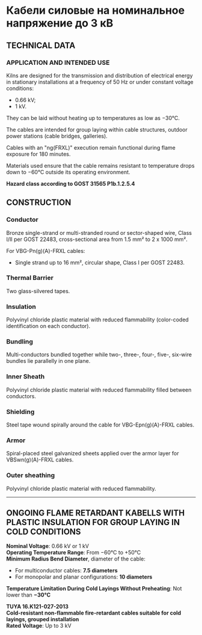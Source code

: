 # Кабели силовые на номинальное напряжение до 3 кВ

## TECHNICAL DATA

### APPLICATION AND INTENDED USE  
Kilns are designed for the transmission and distribution of electrical energy in stationary installations at a frequency of 50 Hz or under constant voltage conditions: 
- 0.66 kV; 
- 1 kV.

They can be laid without heating up to temperatures as low as −30°C.

The cables are intended for group laying within cable structures, outdoor power stations (cable bridges, galleries).

Cables with an "ng(FRXL)" execution remain functional during flame exposure for 180 minutes.

Materials used ensure that the cable remains resistant to temperature drops down to −60°C outside its operating environment.

**Hazard class according to GOST 31565 P1b.1.2.5.4**

## CONSTRUCTION  

### Conductor  
Bronze single-strand or multi-stranded round or sector-shaped wire, Class I/II per GOST 22483, cross-sectional area from 1.5 mm² to 2 x 1000 mm². 

For VBG-Pn(g)(A)-FRXL cables:
- Single strand up to 16 mm², circular shape, Class I per GOST 22483.

### Thermal Barrier  
Two glass-silvered tapes.

### Insulation  
Polyvinyl chloride plastic material with reduced flammability (color-coded identification on each conductor).  

### Bundling  
Multi-conductors bundled together while two-, three-, four-, five-, six-wire bundles lie parallelly in one plane.

### Inner Sheath  
Polyvinyl chloride plastic material with reduced flammability filled between conductors.

### Shielding  
Steel tape wound spirally around the cable for VBG-Epn(g)(A)-FRXL cables.

### Armor  
Spiral-placed steel galvanized sheets applied over the armor layer for VBSwn(g)(A)-FRXL cables.

### Outer sheathing  
Polyvinyl chloride plastic material with reduced flammability.

---

## ONGOING FLAME RETARDANT KABELLS WITH PLASTIC INSULATION FOR GROUP LAYING IN COLD CONDITIONS

**Nominal Voltage**: 0.66 kV or 1 kV  
**Operating Temperature Range**: From −60°C to +50°C  
**Minimum Radius Bend Diameter**, diameter of the cable:

- For multiconductor cables: **7.5 diameters**
- For monopolar and planar configurations: **10 diameters**

**Temperature Limitation During Cold Layings Without Preheating**: Not lower than **−30°C**  

**TUYA 16.K121-027-2013**  
**Cold-resistant non-flammable fire-retardant cables suitable for cold layings, grouped installation**  
**Rated Voltage**: Up to 3 kV  